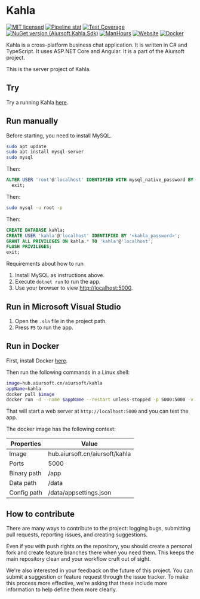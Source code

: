# Kahla

[![MIT licensed](https://img.shields.io/badge/license-MIT-blue.svg)](https://gitlab.aiursoft.cn/aiursoft/kahla/-/blob/master/LICENSE)
[![Pipeline stat](https://gitlab.aiursoft.cn/aiursoft/kahla/badges/master/pipeline.svg)](https://gitlab.aiursoft.cn/aiursoft/kahla/-/pipelines)
[![Test Coverage](https://gitlab.aiursoft.cn/aiursoft/kahla/badges/master/coverage.svg)](https://gitlab.aiursoft.cn/aiursoft/kahla/-/pipelines)
[![NuGet version (Aiursoft.Kahla.Sdk)](https://img.shields.io/nuget/v/Aiursoft.Kahla.Sdk.svg)](https://www.nuget.org/packages/Aiursoft.Kahla.Sdk/)
[![ManHours](https://manhours.aiursoft.cn/r/gitlab.aiursoft.cn/aiursoft/kahla.svg)](https://gitlab.aiursoft.cn/aiursoft/kahla/-/commits/master?ref_type=heads)
[![Website](https://img.shields.io/website?url=https%3A%2F%2Fkahla.aiursoft.cn%2F)](https://kahla.aiursoft.cn)
[![Docker](https://img.shields.io/docker/pulls/aiursoft/kahla.svg)](https://hub.docker.com/r/aiursoft/kahla)

Kahla is a cross-platform business chat application. It is written in C# and TypeScript. It uses ASP.NET Core and Angular. It is a part of the Aiursoft project.

This is the server project of Kahla.

## Try

Try a running Kahla [here](https://kahla.aiursoft.cn).

## Run manually

Before starting, you need to install MySQL.

```bash
sudo apt update
sudo apt install mysql-server
sudo mysql
```

Then:

```sql
ALTER USER 'root'@'localhost' IDENTIFIED WITH mysql_native_password BY '<your_password>';
  exit;
```

Then:

```bash
sudo mysql -u root -p
```

Then:

```sql
CREATE DATABASE kahla;
CREATE USER 'kahla'@'localhost' IDENTIFIED BY '<kahla_password>';
GRANT ALL PRIVILEGES ON kahla.* TO 'kahla'@'localhost';
FLUSH PRIVILEGES;
exit;
```

Requirements about how to run

1. Install MySQL as instructions above.
2. Execute `dotnet run` to run the app.
3. Use your browser to view [http://localhost:5000](http://localhost:5000).

## Run in Microsoft Visual Studio

1. Open the `.sln` file in the project path.
2. Press `F5` to run the app.

## Run in Docker

First, install Docker [here](https://docs.docker.com/get-docker/).

Then run the following commands in a Linux shell:

```bash
image=hub.aiursoft.cn/aiursoft/kahla
appName=kahla
docker pull $image
docker run -d --name $appName --restart unless-stopped -p 5000:5000 -v /var/www/$appName:/data $image
```

That will start a web server at `http://localhost:5000` and you can test the app.

The docker image has the following context:

| Properties  | Value                           |
|-------------|---------------------------------|
| Image       | hub.aiursoft.cn/aiursoft/kahla  |
| Ports       | 5000                            |
| Binary path | /app                            |
| Data path   | /data                           |
| Config path | /data/appsettings.json          |

## How to contribute

There are many ways to contribute to the project: logging bugs, submitting pull requests, reporting issues, and creating suggestions.

Even if you with push rights on the repository, you should create a personal fork and create feature branches there when you need them. This keeps the main repository clean and your workflow cruft out of sight.

We're also interested in your feedback on the future of this project. You can submit a suggestion or feature request through the issue tracker. To make this process more effective, we're asking that these include more information to help define them more clearly.
